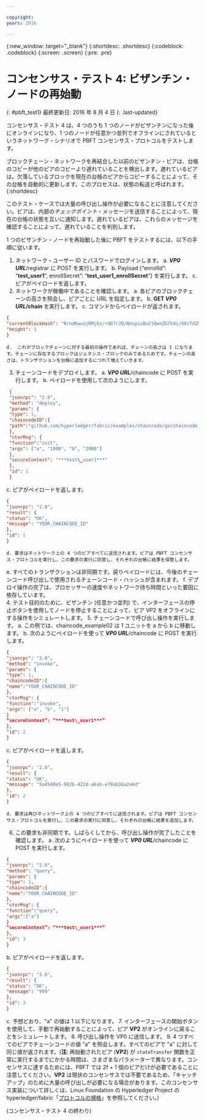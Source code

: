 ```yaml
---

copyright:
years: 2016

---
```


{:new_window: target="_blank"}
{:shortdesc: .shortdesc}
{:codeblock: .codeblock}
{:screen: .screen}
{:pre: .pre}


# コンセンサス・テスト 4: ビザンチン・ノードの再始動
{: #pbft_test1}
最終更新日: 2016 年 8 月 4 日
{: .last-updated}

コンセンサス・テスト 4 は、4 つのうち 1 つのノードがビザンチンになった後にオンラインになり、1 つのノードが任意かつ並列でオフラインにされているというネットワーク・シナリオで PBFT コンセンサス・プロトコルをテストします。


ブロックチェーン・ネットワークを再結合した以前のビザンチン・ピアは、台帳のコピーが他のピアのコピーより遅れていることを検出します。遅れているピアは。欠落しているブロックを現在の台帳のピアからコピーすることによって、その台帳を自動的に更新します。このプロセスは、状態の転送と呼ばれます。
{:shortdesc}

このテスト・ケースでは大量の呼び出し操作が必要になることに注意してください。ピアは、内部の*チェックポイント*・メッセージを送信することによって、現在の台帳の状態を互いに通知します。遅れているピアは、これらのメッセージを確認することによって、遅れていることを判別します。

1 つのビザンチン・ノードを再始動した後に PBFT をテストするには、以下の手順に従います。
1. ネットワーク・ユーザー ID とパスワードでログインします。
    a.  ***VP0 URL***/registrar に POST を実行します。
    b.  Payload {“enrollId”: “**test\_user1**”, enrollSecret”: “**test\_user1\_enrollSecret**”} を実行します。
    c.  ピアがペイロードを返します。
2. ネットワークが稼働中であることを確認します。
    a.	各ピアのブロックチェーンの高さを照会し、ピアごとに URL を指定します。
    b.  **GET ***VP0 URL***/chain** を実行します。
   c. コマンドからペイロードが返されます。  
```json
{
"currentBlockHash": "RrndKwuojRMjOz/rdD7rJD/NUupiuBuCtQwnZG7Vdi/XXcTd2MDyAMsFAZ1ntZL2/IIcSUeatIZAKS6ss7fEvg==",
"height": 1
}
```
    d.	これがブロックチェーンに対する最初の操作であれば、チェーンの高さは 1 になります。チェーンに存在するブロックはジェネシス・ブロックのみであるためです。チェーンの高さは、トランザクションを台帳に追加するにつれて増えていきます。
3. チェーンコードをデプロイします。
    a.	***VP0 URL***/chaincode に POST を実行します。
    b.  ペイロードを使用して次のようにします。  
```json
 {
 "jsonrpc": "2.0",
 "method": "deploy",
 "params": {
 "type": 1,
 "chaincodeID":{
 "path":"github.com/hyperledger/fabric/examples/chaincode/go/chaincode_example02"
 },
 "ctorMsg": {
 "function":"init",
 "args": ["a", "1000", "b", "2000"]
 },
 "secureContext": "***test\_user1***"
 },
 "id": 1
 }
```
   c. ピアがペイロードを返します。
```json
{
"jsonrpc": "2.0",
"result": {
"status": "OK",
"message": "YOUR_CHAINCODE_ID"
},
"id": 1
}
```
    d. 要求はネットワーク上の 4 つのピアすべてに送信されます。ピアは PBFT コンセンサス・プロトコルを実行し、この要求の実行に同意し、それぞれの台帳に結果を保管します。  
   e. すべてのトランザクションは非同期です。戻りペイロードには、今後のチェーンコード呼び出しで使用されるチェーンコード・ハッシュが含まれます。
f. デプロイ操作の完了は、プロセッサーの速度やネットワーク待ち時間といった要因に依存しています。  
4. テスト目的のために、ビザンチン (任意かつ並列) で、インターフェースの停止ボタンを使用してノードを停止することによって、ピア VP2 をオフラインにする操作をシミュレートします。
5. チェーンコードで呼び出し操作を実行します。
    a.  この例では、chaincode_example02 は 1 ユニットを a から b に移動します。
    b.  次のようにペイロードを使って ***VP0 URL***/chaincode に POST を実行します。

```json
{
"jsonrpc": "2.0",
"method": "invoke",
"params": {
"type": 1,
"chaincodeID":{
"name":"YOUR_CHAINCODE_ID"
},
"ctorMsg": {
"function":"invoke",
"args": ["a", "b", "1"]
}
“secureContext”: “***test\_user1***”
},
"id": 2
}
```
   c. ピアがペイロードを返します。
```json
{
"jsonrpc": "2.0",
"result": {
"status": "OK",
"message": "5a4540e5-902b-422d-a6ab-e70ab36a2e6d"
},
"id": 2
}
```
    d. 要求は再びネットワーク上の 4 つのピアすべてに送信されます。ピアは PBFT コンセンサス・プロトコルを実行し、この要求の実行に同意し、それぞれの台帳に結果を追加します。  
6. この要求も非同期です。しばらくしてから、呼び出し操作が完了したことを確認します。
    a.  次のようにペイロードを使って ***VP0 URL***/chaincode に POST を実行します。

```json
{
"jsonrpc": "2.0",
"method": "query",
"params": {
"type": 1,
"chaincodeID":{
"name":"YOUR_CHAINCODE_ID"
},
"ctorMsg": {
"function":"query",
"args":["a"]
}
“secureContext”: “***test\_user1***”
},
"id": 3
}
```
   b. ピアがペイロードを返します。
```json
{
"jsonrpc": "2.0",
"result": {
"status": "OK",
"message": "999"
},
"id": 3
}
```
   c. 予想どおり、"a" の値は 1 以下になります。
7. インターフェースの開始ボタンを使用して、手動で再始動することによって、ピア **VP2** がオンラインに戻ることをシミュレートします。
8. 呼び出し操作を VP0 に送信します。
9. 4 つすべてのピアでチェーンコードの値 "a" を照会します。すべてのピアで "a" に対して同じ値が返されます。(**注**: 再始動されたピア (**VP2**) が `stateTransfer` 関数を正常に実行するまでにかかる時間は、さまざまなパラメーターで異なります。コンセンサスに達するためには、PBFT では 2f + 1 個のピアだけが必要であることに注意してください。**VP2** は現状のコンセンサスでは不要であるため、「キャッチアップ」のために大量の呼び出しが必要になる場合があります。このコンセンサス実装について詳しくは、Linux Foundation の Hyperledger Project の hyperledger/fabric「[プロトコルの規格](https://github.com/hyperledger/fabric/blob/v0.6/docs/protocol-spec.md#5-byzantine-consensus-1)」を参照してください。)

(コンセンサス・テスト 4 の終わり)
